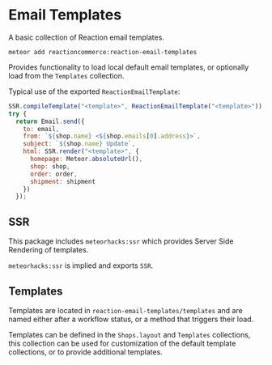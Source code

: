 # Email Templates
A basic collection of Reaction email templates.

```
meteor add reactioncommerce:reaction-email-templates
```

Provides functionality to load local default email templates, or optionally load from the `Templates` collection.

Typical use of the exported `ReactionEmailTemplate`:

```js
SSR.compileTemplate("<template>", ReactionEmailTemplate("<template>"));
try {
  return Email.send({
    to: email,
    from: `${shop.name} <${shop.emails[0].address}>`,
    subject: `${shop.name} Update`,
    html: SSR.render("<template>", {
      homepage: Meteor.absoluteUrl(),
      shop: shop,
      order: order,
      shipment: shipment
    })
  });
```

## SSR
This package includes  `meteorhacks:ssr` which provides Server Side Rendering of templates.

`meteorhacks:ssr` is implied and exports `SSR`.

## Templates
Templates are located in `reaction-email-templates/templates` and are named either after a workflow status, or a method that triggers their load.

Templates can be defined in the `Shops.layout` and `Templates` collections, this collection can be used for customization of the default template collections, or to provide additional templates.
